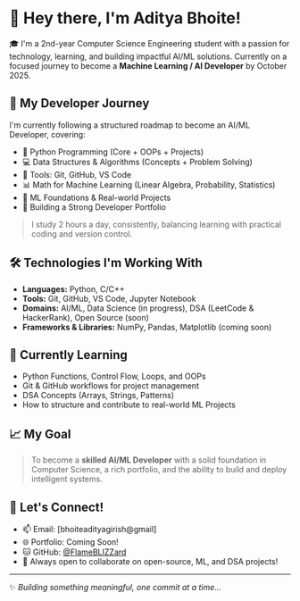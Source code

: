 # 👋 Hey there, I'm Aditya Bhoite!

🎓 I'm a 2nd-year Computer Science Engineering student with a passion for technology, learning, and building impactful AI/ML solutions. Currently on a focused journey to become a **Machine Learning / AI Developer** by October 2025.

## 🚀 My Developer Journey

I'm currently following a structured roadmap to become an AI/ML Developer, covering:

- 🐍 Python Programming (Core + OOPs + Projects)
- 💻 Data Structures & Algorithms (Concepts + Problem Solving)
- 🔧 Tools: Git, GitHub, VS Code
- 📊 Math for Machine Learning (Linear Algebra, Probability, Statistics)
- 🤖 ML Foundations & Real-world Projects
- 📁 Building a Strong Developer Portfolio

> I study 2 hours a day, consistently, balancing learning with practical coding and version control.

## 🛠️ Technologies I'm Working With

- **Languages:** Python, C/C++
- **Tools:** Git, GitHub, VS Code, Jupyter Notebook
- **Domains:** AI/ML, Data Science (in progress), DSA (LeetCode & HackerRank), Open Source (soon)
- **Frameworks & Libraries:** NumPy, Pandas, Matplotlib (coming soon)

## 🧠 Currently Learning

- Python Functions, Control Flow, Loops, and OOPs
- Git & GitHub workflows for project management
- DSA Concepts (Arrays, Strings, Patterns)
- How to structure and contribute to real-world ML Projects

## 📈 My Goal

> To become a **skilled AI/ML Developer** with a solid foundation in Computer Science, a rich portfolio, and the ability to build and deploy intelligent systems.

## 🌱 Let's Connect!

- 📫 Email: [bhoiteadityagirish@gmail]
- 🌐 Portfolio: Coming Soon!
- 🐱 GitHub: [@FlameBLIZZard](https://github.com/FlameBLIZZard)
- 💬 Always open to collaborate on open-source, ML, and DSA projects!

---

✨ _Building something meaningful, one commit at a time..._
